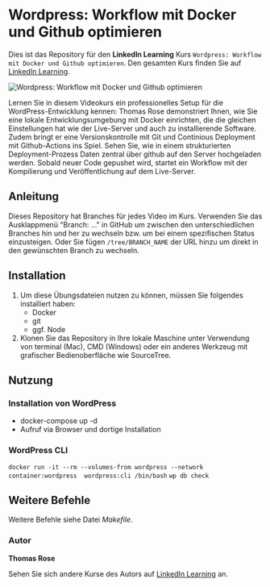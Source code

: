# Wordpress: Workflow mit Docker und Github optimieren

Dies ist das Repository für den **LinkedIn Learning** Kurs `Wordpress: Workflow mit Docker und Github optimieren`. Den gesamten Kurs finden Sie auf [LinkedIn Learning][lil-course-url].

![Wordpress: Workflow mit Docker und Github optimieren][lil-thumbnail-url] 

Lernen Sie in diesem Videokurs ein professionelles Setup für die WordPress-Entwicklung kennen: Thomas Rose demonstriert Ihnen, wie Sie eine lokale Entwicklungsumgebung mit Docker einrichten, die die gleichen Einstellungen hat wie der Live-Server und auch zu installierende Software. Zudem bringt er eine Versionskontrolle mit Git und Continious Deployment mit Github-Actions ins Spiel. Sehen Sie, wie in einem strukturierten Deployment-Prozess Daten zentral über github auf den Server hochgeladen werden. Sobald neuer Code gepushet wird, startet ein Workflow mit der Kompilierung und Veröffentlichung auf dem Live-Server.

## Anleitung

Dieses Repository hat Branches für jedes Video im Kurs. Verwenden Sie das Ausklappmenü "Branch: ..." in GitHub um zwischen den unterschiedlichen Branches hin und her zu wechseln bzw. um bei einem spezifischen Status einzusteigen. Oder Sie fügen `/tree/BRANCH_NAME` der URL hinzu um direkt in den gewünschten Branch zu wechseln.

## Installation

1. Um diese Übungsdateien nutzen zu können, müssen Sie folgendes installiert haben:
   - Docker
   - git
   - ggf. Node
2. Klonen Sie das Repository in Ihre lokale Maschine unter Verwendung von terminal (Mac), CMD (Windows) oder ein anderes Werkzeug mit grafischer Bedienoberfläche wie SourceTree.


## Nutzung
### Installation von WordPress
- docker-compose up -d
- Aufruf via Browser und dortige Installation

### WordPress CLI
``docker run -it --rm --volumes-from wordpress --network container:wordpress  wordpress:cli /bin/bash``
``wp db check`` 

## Weitere Befehle
Weitere Befehle siehe Datei _Makefile_.

### Autor

**Thomas Rose**

Sehen Sie sich andere Kurse des Autors auf [LinkedIn Learning](https://www.linkedin.com/learning/instructors/thomas-rose) an.

[lil-course-url]: https://www.linkedin.com/learning/wordpress-fur-entwickler-workflow-mit-docker-und-github-optimieren/
[lil-thumbnail-url]: https://media-exp1.licdn.com/dms/image/C4E0DAQH_9GeqCbk2Lw/learning-public-crop_675_1200/0/1646128910418?e=1646899200&v=beta&t=gdURVaG6NSqnHmoFgCHaPWsehaD5Vybjp2KbIXtjrRM
